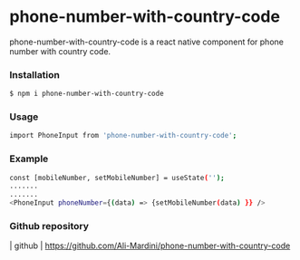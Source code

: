 # phone-number-with-country-code

phone-number-with-country-code is a react native component for phone number with country code.

### Installation

```sh
$ npm i phone-number-with-country-code
```

### Usage

```sh
import PhoneInput from 'phone-number-with-country-code';
```

### Example

```sh
const [mobileNumber, setMobileNumber] = useState('');
.......
.......
<PhoneInput phoneNumber={(data) => {setMobileNumber(data) }} />
```

### Github repository

| github | https://github.com/Ali-Mardini/phone-number-with-country-code
